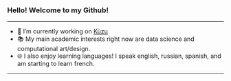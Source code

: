 ### Hello! Welcome to my Github!
- - - - - - - - - - - - - - - - - - - - - - - - - - - - - - - - 
- 🧱 I’m currently working on [Kùzu](https://github.com/kuzudb/kuzu)
- 📚 My main academic interests right now are data science and computational art/design.
- 🌐 I also enjoy learning languages! I speak english, russian, spanish, and am starting to learn french.
- - - - - - - - - - - - - - - - - - - - - - - - - - - - - - - - 
